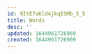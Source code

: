 ```yaml
---
id: 9ItE7aKld4jkqESMb_5_5
title: Words
desc: ''
updated: 1644961726969
created: 1644961726969
---
```


